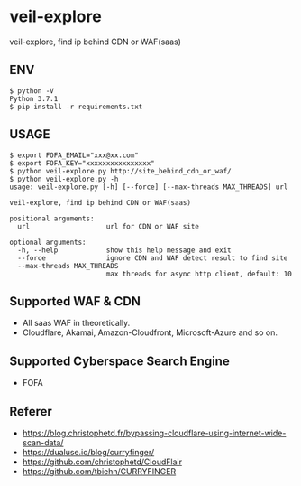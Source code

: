 # veil-explore
veil-explore, find ip behind CDN or WAF(saas)

## ENV

```
$ python -V
Python 3.7.1
$ pip install -r requirements.txt
```

## USAGE

```
$ export FOFA_EMAIL="xxx@xx.com"
$ export FOFA_KEY="xxxxxxxxxxxxxxxx"
$ python veil-explore.py http://site_behind_cdn_or_waf/
$ python veil-explore.py -h
usage: veil-explore.py [-h] [--force] [--max-threads MAX_THREADS] url

veil-explore, find ip behind CDN or WAF(saas)

positional arguments:
  url                   url for CDN or WAF site

optional arguments:
  -h, --help            show this help message and exit
  --force               ignore CDN and WAF detect result to find site
  --max-threads MAX_THREADS
                        max threads for async http client, default: 10
```

## Supported WAF & CDN

- All saas WAF in theoretically.
- Cloudflare, Akamai, Amazon-Cloudfront, Microsoft-Azure and so on.

## Supported Cyberspace Search Engine

- FOFA

## Referer

- https://blog.christophetd.fr/bypassing-cloudflare-using-internet-wide-scan-data/
- https://dualuse.io/blog/curryfinger/
- https://github.com/christophetd/CloudFlair
- https://github.com/tbiehn/CURRYFINGER
